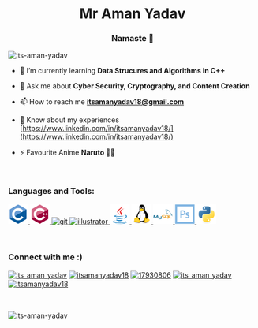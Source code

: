 <h1 align="center">Mr Aman Yadav</h1>
<h3 align="center">Namaste 🙏</h3>

<p align="left"> <img src="https://komarev.com/ghpvc/?username=its-aman-yadav&label=Profile%20views&color=0e75b6&style=flat" alt="its-aman-yadav" /> </p>

- 🌱 I’m currently learning **Data Strucures and Algorithms in C++**

- 💬 Ask me about **Cyber Security, Cryptography, and Content Creation**

- 📫 How to reach me **itsamanyadav18@gmail.com**

- 📄 Know about my experiences [https://www.linkedin.com/in/itsamanyadav18/](https://www.linkedin.com/in/itsamanyadav18/)

- ⚡ Favourite Anime **Naruto 🐱‍👤**

<br>

<h3 align="left">Languages and Tools:</h3>
<p align="left"> <a href="https://www.cprogramming.com/" target="_blank" rel="noreferrer"> <img src="https://raw.githubusercontent.com/devicons/devicon/master/icons/c/c-original.svg" alt="c" width="40" height="40"/> </a> <a href="https://www.w3schools.com/cpp/" target="_blank" rel="noreferrer"> <img src="https://raw.githubusercontent.com/devicons/devicon/master/icons/cplusplus/cplusplus-original.svg" alt="cplusplus" width="40" height="40"/> </a> <a href="https://git-scm.com/" target="_blank" rel="noreferrer"> <img src="https://www.vectorlogo.zone/logos/git-scm/git-scm-icon.svg" alt="git" width="40" height="40"/> </a> <a href="https://www.adobe.com/in/products/illustrator.html" target="_blank" rel="noreferrer"> <img src="https://www.vectorlogo.zone/logos/adobe_illustrator/adobe_illustrator-icon.svg" alt="illustrator" width="40" height="40"/> </a> <a href="https://www.java.com" target="_blank" rel="noreferrer"> <img src="https://raw.githubusercontent.com/devicons/devicon/master/icons/java/java-original.svg" alt="java" width="40" height="40"/> </a> <a href="https://www.linux.org/" target="_blank" rel="noreferrer"> <img src="https://raw.githubusercontent.com/devicons/devicon/master/icons/linux/linux-original.svg" alt="linux" width="40" height="40"/> </a> <a href="https://www.mysql.com/" target="_blank" rel="noreferrer"> <img src="https://raw.githubusercontent.com/devicons/devicon/master/icons/mysql/mysql-original-wordmark.svg" alt="mysql" width="40" height="40"/> </a> <a href="https://www.photoshop.com/en" target="_blank" rel="noreferrer"> <img src="https://raw.githubusercontent.com/devicons/devicon/master/icons/photoshop/photoshop-line.svg" alt="photoshop" width="40" height="40"/> </a> <a href="https://www.python.org" target="_blank" rel="noreferrer"> <img src="https://raw.githubusercontent.com/devicons/devicon/master/icons/python/python-original.svg" alt="python" width="40" height="40"/> </a> </p>

<br>

<h3 align="left">Connect with me :)</h3>
<p align="left">
<a href="https://twitter.com/its_aman_yadav" target="blank"><img align="center" src="https://raw.githubusercontent.com/rahuldkjain/github-profile-readme-generator/master/src/images/icons/Social/twitter.svg" alt="its_aman_yadav" height="30" width="40" /></a>
<a href="https://linkedin.com/in/itsamanyadav18" target="blank"><img align="center" src="https://raw.githubusercontent.com/rahuldkjain/github-profile-readme-generator/master/src/images/icons/Social/linked-in-alt.svg" alt="itsamanyadav18" height="30" width="40" /></a>
<a href="https://stackoverflow.com/users/17930806" target="blank"><img align="center" src="https://raw.githubusercontent.com/rahuldkjain/github-profile-readme-generator/master/src/images/icons/Social/stack-overflow.svg" alt="17930806" height="30" width="40" /></a>
<a href="https://instagram.com/its_aman_yadav" target="blank"><img align="center" src="https://raw.githubusercontent.com/rahuldkjain/github-profile-readme-generator/master/src/images/icons/Social/instagram.svg" alt="its_aman_yadav" height="30" width="40" /></a>
<a href="https://www.hackerrank.com/itsamanyadav18" target="blank"><img align="center" src="https://raw.githubusercontent.com/rahuldkjain/github-profile-readme-generator/master/src/images/icons/Social/hackerrank.svg" alt="itsamanyadav18" height="30" width="40" /></a>
</p>

<br>
<p><img align="center" src="https://github-readme-streak-stats.herokuapp.com/?user=its-aman-yadav&" alt="its-aman-yadav" /></p>
